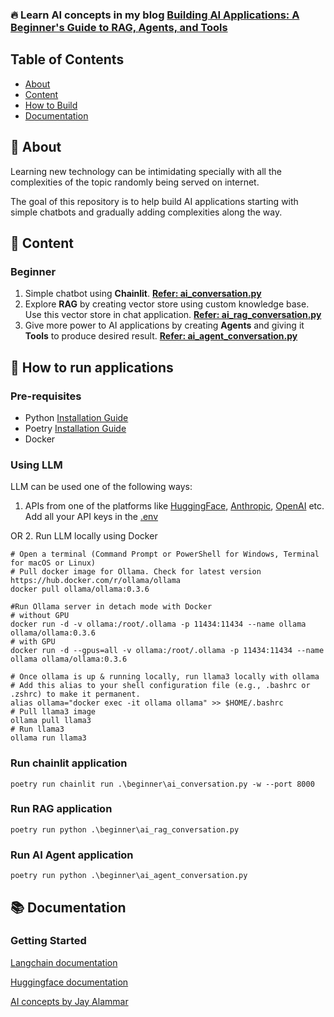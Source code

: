 ### 🔥 Learn AI concepts in my blog [Building AI Applications: A Beginner's Guide to RAG, Agents, and Tools](https://medium.com/@tariqueansari998/building-ai-applications-a-beginners-guide-to-rag-agents-and-tools-19788848bd4f) 

## Table of Contents
- [About](#-about)
- [Content](#-content)
- [How to Build](#-how-to-build)
- [Documentation](#-documentation)

## 🚀 About

Learning new technology can be intimidating specially with all the complexities of the topic randomly being served on internet.

The goal of this repository is to help build AI applications starting with simple chatbots and gradually adding complexities along the way.

## 📑 Content

### Beginner
1. Simple chatbot using **Chainlit**. [**Refer: ai_conversation.py**](beginner/ai_conversation.py)
2. Explore **RAG** by creating vector store using custom knowledge base. Use this vector store in chat application. [**Refer: ai_rag_conversation.py**](beginner/ai_rag_conversation.py)
3. Give more power to AI applications by creating **Agents** and giving it **Tools** to produce desired result. [**Refer: ai_agent_conversation.py**](beginner/ai_agent_conversation.py)

## 📝 How to run applications

### Pre-requisites
* Python [Installation Guide](https://www.python.org/downloads/)
* Poetry [Installation Guide](https://python-poetry.org/docs/#installation)
* Docker

### Using LLM
LLM can be used one of the following ways:
1. APIs from one of the platforms like [HuggingFace](https://huggingface.co/models), [Anthropic](https://console.anthropic.com/dashboard), [OpenAI](https://platform.openai.com/docs/api-reference/introduction) etc. Add all your API keys in the [.env](/.env)

OR
2. Run LLM locally using Docker
```shell
# Open a terminal (Command Prompt or PowerShell for Windows, Terminal for macOS or Linux)
# Pull docker image for Ollama. Check for latest version https://hub.docker.com/r/ollama/ollama
docker pull ollama/ollama:0.3.6

#Run Ollama server in detach mode with Docker
# without GPU
docker run -d -v ollama:/root/.ollama -p 11434:11434 --name ollama ollama/ollama:0.3.6 
# with GPU
docker run -d --gpus=all -v ollama:/root/.ollama -p 11434:11434 --name ollama ollama/ollama:0.3.6

# Once ollama is up & running locally, run llama3 locally with ollama
# Add this alias to your shell configuration file (e.g., .bashrc or .zshrc) to make it permanent.
alias ollama="docker exec -it ollama ollama" >> $HOME/.bashrc  
# Pull llama3 image 
ollama pull llama3
# Run llama3
ollama run llama3
```

### Run chainlit application
```shell
poetry run chainlit run .\beginner\ai_conversation.py -w --port 8000
```

### Run RAG application
```shell
poetry run python .\beginner\ai_rag_conversation.py
```

### Run AI Agent application
```shell
poetry run python .\beginner\ai_agent_conversation.py
```

## 📚 Documentation

### Getting Started
[Langchain documentation](https://python.langchain.com/docs/introduction/)

[Huggingface documentation](https://huggingface.co/docs)

[AI concepts by Jay Alammar](https://jalammar.github.io/)

